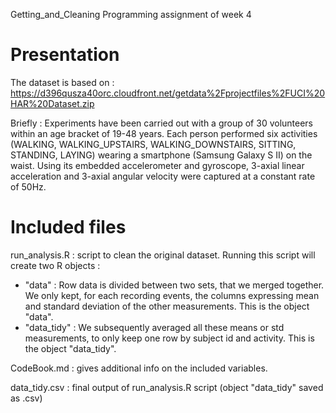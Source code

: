 Getting_and_Cleaning
Programming assignment of week 4

# Presentation

The dataset is based on : https://d396qusza40orc.cloudfront.net/getdata%2Fprojectfiles%2FUCI%20HAR%20Dataset.zip

Briefly : Experiments have been carried out with a group of 30 volunteers within an age bracket of 19-48 years. Each person performed six activities (WALKING, WALKING_UPSTAIRS, WALKING_DOWNSTAIRS, SITTING, STANDING, LAYING) wearing a smartphone (Samsung Galaxy S II) on the waist. Using its embedded accelerometer and gyroscope, 3-axial linear acceleration and 3-axial angular velocity were captured at a constant rate of 50Hz.

# Included files

run_analysis.R : script to clean the original dataset. Running this script will create two R objects : 
- "data" : Row data is divided between two sets, that we merged together. We only kept, for each recording events, the columns expressing mean and standard deviation of the other measurements. This is the object "data".
- "data_tidy" : We subsequently averaged all these means or std measurements, to only keep one row by subject id and activity. This is the object "data_tidy".

CodeBook.md : gives additional info on the included variables.

data_tidy.csv : final output of run_analysis.R script (object "data_tidy" saved as .csv)
